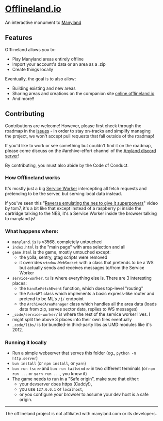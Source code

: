 # [Offlineland.io](https://offlineland.io)
An interactive monument to [Manyland](https://manyland.com)


## Features
Offlineland allows you to:
- Play Manyland areas entirely offline
- Import your account's data or an area as a .zip
- Create things locally

Eventually, the goal is to also allow:
- Building existing and new areas
- Sharing areas and creations on the companion site [online.offlineland.io](https://online.offlineland.io)
- And more!!



## Contributing
Contributions are welcome! However, please first check through the roadmap in the [issues](https://github.com/offlineland/OfflineLand/issues) - in order to stay on-tracks and simplify managing the project, we won't accept pull requests that fall outside of the roadmap!

If you'd like to work or see something but couldn't find it on the roadmap, please come discuss on the #archive-effort channel of the [Anyland discord server](https://discord.gg/ahAs7U3)!

By contributing, you must also abide by the Code of Conduct.


### How Offlineland works
It's mostly just a big [Service Worker](https://developer.mozilla.org/en-US/docs/Web/API/Service_Worker_API) intercepting all fetch requests and pretending to be the server, but serving local data instead.

If you've seen this "[Reverse emulating the nes to give it superpowers](https://www.youtube.com/watch?v=ar9WRwCiSr0)" video by tom7, it's a bit like that except instead of a raspberry pi inside the cartridge talking to the NES, it's a Service Worker inside the browser talking to manyland.js!


### What happens where:
- `manyland.js` is v3568, completely untouched
- `index.html` is the "main page" with area selection and all
- `game.html` is the game, mostly untouched except:
    - the yolla, sentry, gtag scripts were removed
    - it overrides `window.WebSocket` with a class that pretends to be a WS but actually sends and receives messages to/from the Service Worker
- `service-worker.ts` is where everything else is. There are 3 interesting places:
    - the `handleFetchEvent` function, which does top-level "routing"
    - the `FakeAPI` class which implements a basic express-like router and pretend to be ML's `/j/` endpoint
    - the `ArchivedAreaManager` class which handles all the area data (loads data from zip, serves sector data, replies to WS messages)
- `_code/service-worker/` is where the rest of the service worker lives. I might split the above 3 places into their own files eventually
- `_code/libs/` is for bundled-in third-party libs as UMD modules like it's 2012.

### Running it locally
- Run a simple webserver that serves this folder (eg., `python -m http.server`)
- `bun install` (or `npm install`, or `yarn`)
- `bun run tsc:w` and `bun run tailwind:w` in two different terminals (or `npm run ...` or `yarn run ...`, you know it)
- The game needs to run in a "Safe origin", make sure that either:
    - your devserver does https (Caddy!),
    - you use `127.0.0.1` or `localhost`,
    - or you configure your browser to assume your dev host is a safe origin.

------
The offlineland project is not affiliated with manyland.com or its developers.
